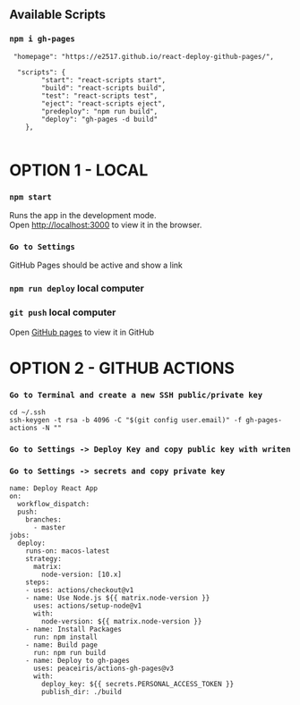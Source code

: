 ## Available Scripts

### `npm i gh-pages`

```
 "homepage": "https://e2517.github.io/react-deploy-github-pages/",

  "scripts": {
        "start": "react-scripts start",
        "build": "react-scripts build",
        "test": "react-scripts test",
        "eject": "react-scripts eject",
        "predeploy": "npm run build",
        "deploy": "gh-pages -d build"
    },
    
```

# OPTION 1 - LOCAL

### `npm start`

Runs the app in the development mode.<br />
Open [http://localhost:3000](http://localhost:3000) to view it in the browser.

### `Go to Settings`

GitHub Pages should be active and show a link

### `npm run deploy` local computer

### `git push` local computer

Open [GitHub pages](https://e2517.github.io/react-deploy-github-pages/) to view it in GitHub

# OPTION 2 - GITHUB ACTIONS

### `Go to Terminal and create a new SSH public/private key`
```
cd ~/.ssh
ssh-keygen -t rsa -b 4096 -C "$(git config user.email)" -f gh-pages-actions -N ""

```
### `Go to Settings -> Deploy Key and copy public key with writen`

### `Go to Settings -> secrets and copy private key`

```
name: Deploy React App
on:
  workflow_dispatch:
  push:
    branches:
      - master
jobs:
  deploy:
    runs-on: macos-latest
    strategy:
      matrix:
        node-version: [10.x]
    steps:
    - uses: actions/checkout@v1
    - name: Use Node.js ${{ matrix.node-version }}
      uses: actions/setup-node@v1
      with:
        node-version: ${{ matrix.node-version }}
    - name: Install Packages
      run: npm install
    - name: Build page
      run: npm run build
    - name: Deploy to gh-pages
      uses: peaceiris/actions-gh-pages@v3
      with:
        deploy_key: ${{ secrets.PERSONAL_ACCESS_TOKEN }}
        publish_dir: ./build
        
  ```      
        
